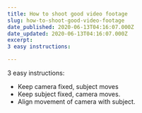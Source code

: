 ```yaml
---
title: How to shoot good video footage
slug: how-to-shoot-good-video-footage
date_published: 2020-06-13T04:16:07.000Z
date_updated: 2020-06-13T04:16:07.000Z
excerpt: 
3 easy instructions:

---
```


3 easy instructions:

- Keep camera fixed, subject moves
- Keep subject fixed, camera moves.
- Align movement of camera with subject.
